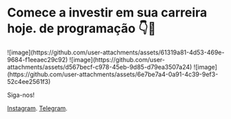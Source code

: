

<h1>Comece a investir em sua carreira hoje. de programação 👇🚀
</h1>
![image](https://github.com/user-attachments/assets/61319a81-4d53-469e-9684-f1eeaec29c92)
![image](https://github.com/user-attachments/assets/d567becf-c978-45eb-9d85-d79ea3507a24)
![image](https://github.com/user-attachments/assets/6e7be7a4-0a91-4c39-9ef3-52c4ee2561f3)





Siga-nos!

<a href="https://www.instagram.com/duancostaoficial?igsh=MWc1MnBsdDZ5aXdsOA==">Instagram</a>.
<a href="https://telegram.org/dl">Telegram</a>.
